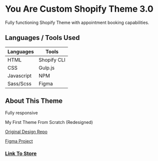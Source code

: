 # You Are Custom Shopify Theme 3.0

Fully functioning Shopify Theme with appointment booking capabilities.

## Languages / Tools Used

| Languages  | Tools       |
| ---------- | ----------- |
| HTML       | Shopify CLI |
| CSS        | Gulp.js     |
| Javascript | NPM         |
| Sass/Scss  | Figma       |

## About This Theme

Fully responsive

My First Theme From Scratch (Redesigned)

[Original Design Repo](https://github.com/sidmfkid/youareluv)

[Figma Project](https://www.figma.com/file/oF4mUHJqRamCg3p5jpURsV/You-Are-Theme)

### [Link To Store](https://youareluv.com)
